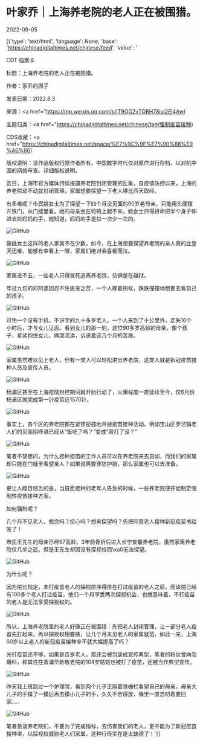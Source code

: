 # 叶家乔｜上海养老院的老人正在被围猎。

2022-08-05

[{'type': 'text/html', 'language': None, 'base': 'https://chinadigitaltimes.net/chinese/feed', 'value': '

CDT 档案卡

标题：上海养老院的老人正在被围猎。

作者：家乔的团子

发表日期：2022.8.3

来源：<a href="https://mp.weixin.qq.com/s/jT9OG2vTOBH78iui2El4Aw)

主题归类：<a href="https://chinadigitaltimes.net/chinese/tag/强制疫苗接种)

CDS收藏：<a href="https://chinadigitaltimes.net/space/%E7%9C%9F%E7%90%86%E9%A6%86)

版权说明：该作品版权归原作者所有。中国数字时代仅对原作进行存档，以对抗中国的网络审查。详细版权说明。





近日，上海市官方媒体持续报道养老院封闭管理的乱象，自疫情防控以来，上海的养老院动不动就封闭管理，家属想要探望一下老人堪比西天取经。

有多难呢？市民姚女士为了探望一下四个月没见面的90岁老母亲，只能用头硬撑开铁门，从门缝里看。她的母亲坐在轮椅上起不来，姚女士只得拼命把半个身子伸进去拉妈妈的手，她知道，妈妈的手是拉一次少一次的。

![GitHub](https://keep.cdt.media/assets/images/0/9/0997667b/1c936544.jpeg)

像姚女士这样的老人家属不在少数，如今，在上海想要探望养老院的亲人真的比登天还难，能够有幸看上一眼，家属们绝对会喜极而泣。

![GitHub](https://keep.cdt.media/assets/images/0/9/0997667b/00aacd2b.jpeg)

家属进不去，一些老人只得冒死逃离养老院，仿佛是在越狱。

年过九旬的邓阿婆因忍不住思亲之苦，一个人撑着拐杖，跌跌撞撞地想要去看自己的孩子。

![GitHub](https://keep.cdt.media/assets/images/0/9/0997667b/0b88aa21.gif)

可怜一个没有手机，不识字的九十多岁老人，一个人来到了十公里外，走失10个小时后，才与女儿见面。看到女儿的那一刻，这位90多岁高龄的母亲，像个孩子，紧紧抱住女儿，痛哭流涕，诉说着这几个月的苦难。

![GitHub](https://keep.cdt.media/assets/images/0/9/0997667b/f18895df.png)

家属虽然难以见上老人，但有一类人可以轻松进出养老院，这类人就是新冠疫苗接种人员及宣传人员。

![GitHub](https://keep.cdt.media/assets/images/0/9/0997667b/0309b3b6.jpeg)

杨浦区甚至在上海疫情封控期间就开始行动了，火爆程度一直延续至今，仅6月份杨浦区就完成第一针疫苗近1570针。

![GitHub](https://keep.cdt.media/assets/images/0/9/0997667b/7bfaf7d3.jpeg)

事实上，各个区的养老院都在紧锣密鼓地开展疫苗接种活动，例如宝山区罗泾镇老人们的见面招呼语已经从“饭吃了吗？”变成“苗打了没？”

![GitHub](https://keep.cdt.media/assets/images/0/9/0997667b/0ab5f1ae.jpeg)

笔者不禁想问，为什么接种疫苗的工作人员可以在养老院来去自如，而我们的家属却只能在门缝里看望亲人？如果说需要穿防护服，那么家属也可以去准备。

![GitHub](https://keep.cdt.media/assets/images/0/9/0997667b/96053c87.jpeg)

更让人瞠目结舌的是，当自愿接种的老年人告急的时候，一些养老院便开始制定强制性疫苗接种方案。

如何强制呢？

几个月不见老人，想念吗？担心吗？想来探望吗？先把同意老人接种新冠疫苗书给签了！

市民王先生的母亲已经97高龄，3年前骨折后进入长宁安馨养老院，虽然家离养老院仅几步之遥，但是王先生却因没有探视权而\xa0无法探望。

![GitHub](https://keep.cdt.media/assets/images/0/9/0997667b/81154f12.jpeg)

为什么呢？

因为院长规定，未打疫苗老人的探视排序得排在打过疫苗的老人之后，而该院已经有100多个老人打过疫苗，他们一个月享受两次探视机会，也就意味着，不打疫苗的老人是无法享受探视权的。

![GitHub](https://keep.cdt.media/assets/images/0/9/0997667b/d631473b.jpeg)

所以，上海养老院里的老人好像正在被围猎：先把老人封闭管理，让一部分老人疫苗先打起来，再以探视权相要挟，让几个月未见老人的家属就范，如此一来，上海60岁以上老人的新冠疫苗接种率不就大幅提高了吗？

光打疫苗还不够，如果是百岁老人，那还会被包装成宣传典型，笔者的粉丝曾向我爆料，称其住在青浦华新敬老院的104岁姑姑也被打了疫苗，还被当作典型宣传。

![GitHub](https://keep.cdt.media/assets/images/0/9/0997667b/e8ffee80.jpeg)

昨天我上班路过一个护理院，看到两个儿子正隔着铁栅栏看望自己的母亲，母亲大儿子的手摸了一摸后再去摸小儿子的手，久久不舍得放，嘴里一直念叨着要回家&#8230;..

![GitHub](https://keep.cdt.media/assets/images/0/9/0997667b/07a50f7e.jpeg)

笔者恳请养老院们，不要为了完成指标，去伤害我们的老人，更不能为了新冠疫苗接种率，以探视权威胁老人们家属，这种行径实在是太缺德了！'}]